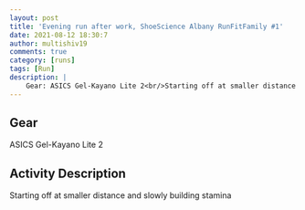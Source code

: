 ```yaml
---
layout: post
title: 'Evening run after work, ShoeScience Albany RunFitFamily #1'
date: 2021-08-12 18:30:7
author: multishiv19
comments: true
category: [runs]
tags: [Run]
description: |
    Gear: ASICS Gel-Kayano Lite 2<br/>Starting off at smaller distance and slowly building stamina<br/>
---
```


## Gear
ASICS Gel-Kayano Lite 2

## Activity Description
Starting off at smaller distance and slowly building stamina



<div width='100%' class='strava-embed-placeholder' data-embed-type='activity' data-embed-id='5779048134'></div>
<script src='https://strava-embeds.com/embed.js'></script>
